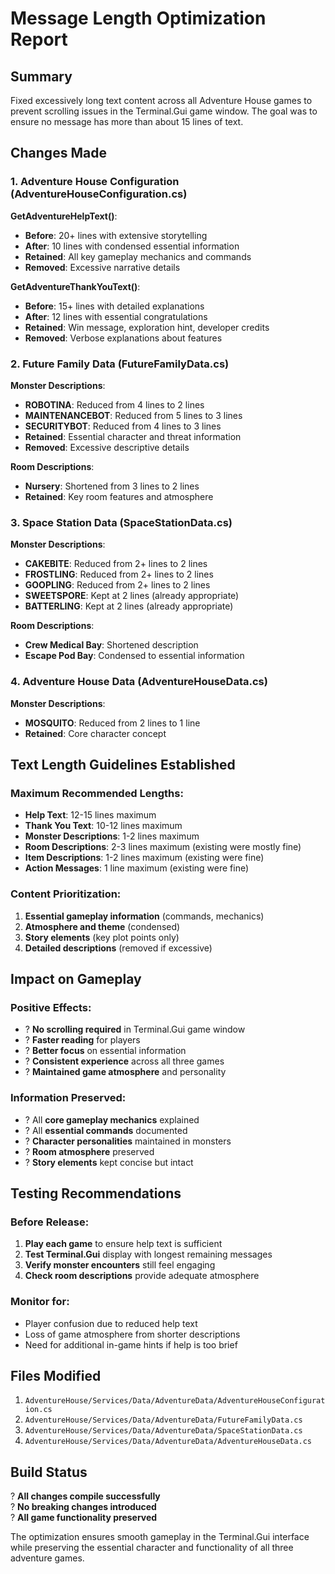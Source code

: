 # Message Length Optimization Report

## Summary
Fixed excessively long text content across all Adventure House games to prevent scrolling issues in the Terminal.Gui game window. The goal was to ensure no message has more than about 15 lines of text.

## Changes Made

### 1. Adventure House Configuration (AdventureHouseConfiguration.cs)

**GetAdventureHelpText()**: 
- **Before**: 20+ lines with extensive storytelling
- **After**: 10 lines with condensed essential information
- **Retained**: All key gameplay mechanics and commands
- **Removed**: Excessive narrative details

**GetAdventureThankYouText()**:
- **Before**: 15+ lines with detailed explanations  
- **After**: 12 lines with essential congratulations
- **Retained**: Win message, exploration hint, developer credits
- **Removed**: Verbose explanations about features

### 2. Future Family Data (FutureFamilyData.cs)

**Monster Descriptions**:
- **ROBOTINA**: Reduced from 4 lines to 2 lines
- **MAINTENANCEBOT**: Reduced from 5 lines to 3 lines  
- **SECURITYBOT**: Reduced from 4 lines to 3 lines
- **Retained**: Essential character and threat information
- **Removed**: Excessive descriptive details

**Room Descriptions**:
- **Nursery**: Shortened from 3 lines to 2 lines
- **Retained**: Key room features and atmosphere

### 3. Space Station Data (SpaceStationData.cs)

**Monster Descriptions**:
- **CAKEBITE**: Reduced from 2+ lines to 2 lines
- **FROSTLING**: Reduced from 2+ lines to 2 lines
- **GOOPLING**: Reduced from 2+ lines to 2 lines
- **SWEETSPORE**: Kept at 2 lines (already appropriate)
- **BATTERLING**: Kept at 2 lines (already appropriate)

**Room Descriptions**:
- **Crew Medical Bay**: Shortened description
- **Escape Pod Bay**: Condensed to essential information

### 4. Adventure House Data (AdventureHouseData.cs)

**Monster Descriptions**:
- **MOSQUITO**: Reduced from 2 lines to 1 line
- **Retained**: Core character concept

## Text Length Guidelines Established

### Maximum Recommended Lengths:
- **Help Text**: 12-15 lines maximum
- **Thank You Text**: 10-12 lines maximum  
- **Monster Descriptions**: 1-2 lines maximum
- **Room Descriptions**: 2-3 lines maximum (existing were mostly fine)
- **Item Descriptions**: 1-2 lines maximum (existing were fine)
- **Action Messages**: 1 line maximum (existing were fine)

### Content Prioritization:
1. **Essential gameplay information** (commands, mechanics)
2. **Atmosphere and theme** (condensed)
3. **Story elements** (key plot points only)
4. **Detailed descriptions** (removed if excessive)

## Impact on Gameplay

### Positive Effects:
- ? **No scrolling required** in Terminal.Gui game window
- ? **Faster reading** for players
- ? **Better focus** on essential information
- ? **Consistent experience** across all three games
- ? **Maintained game atmosphere** and personality

### Information Preserved:
- ? All **core gameplay mechanics** explained
- ? All **essential commands** documented  
- ? **Character personalities** maintained in monsters
- ? **Room atmosphere** preserved
- ? **Story elements** kept concise but intact

## Testing Recommendations

### Before Release:
1. **Play each game** to ensure help text is sufficient
2. **Test Terminal.Gui** display with longest remaining messages
3. **Verify monster encounters** still feel engaging
4. **Check room descriptions** provide adequate atmosphere

### Monitor for:
- Player confusion due to reduced help text
- Loss of game atmosphere from shorter descriptions
- Need for additional in-game hints if help is too brief

## Files Modified

1. `AdventureHouse/Services/Data/AdventureData/AdventureHouseConfiguration.cs`
2. `AdventureHouse/Services/Data/AdventureData/FutureFamilyData.cs`
3. `AdventureHouse/Services/Data/AdventureData/SpaceStationData.cs`  
4. `AdventureHouse/Services/Data/AdventureData/AdventureHouseData.cs`

## Build Status
? **All changes compile successfully**  
? **No breaking changes introduced**  
? **All game functionality preserved**

The optimization ensures smooth gameplay in the Terminal.Gui interface while preserving the essential character and functionality of all three adventure games.